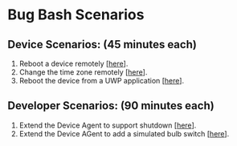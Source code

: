 # Bug Bash Scenarios

## Device Scenarios: (45 minutes each)

1. Reboot a device remotely [[here](prebuilt-remote-reboot.md)].
2. Change the time zone remotely [[here](prebuilt-remote-set-time-zone.md)].
3. Reboot the device from a UWP application [[here](prebuild-uwp-reboot.md)].

## Developer Scenarios: (90 minutes each)

1. Extend the Device Agent to support shutdown [[here](dev-shutdown-handler.md)].
2. Extend the Device AGent to add a simulated bulb switch [[here](dev-bulb-handler.md)].
